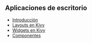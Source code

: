 ## Aplicaciones de escritorio

- [Introducción](00-intro.md)
- [Layouts en Kivy](01-kivy-layouts.md)
- [Widgets en Kivy](02-kivy-widgets.md)
- [Componentes](03-kivy-components.md)